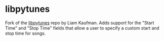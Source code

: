 # libpytunes

Fork of the [libpytunes](https://github.com/liamks/libpytunes) repo by Liam Kaufman. Adds support for the "Start Time" 
and "Stop Time" fields that allow a user to specify a custom start and stop time for songs. 

